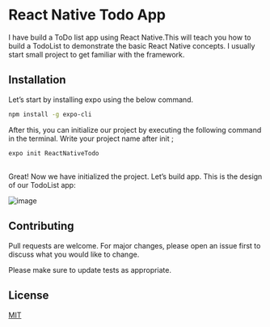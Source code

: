# React Native Todo App 

I have build a ToDo list app using React Native.This will teach you how to build a TodoList to demonstrate the basic React Native concepts.
I usually start small project to get familiar with the framework. 


## Installation

Let’s start by installing expo using the below command.

```bash
npm install -g expo-cli

```
After this, you can initialize our project by executing the following command in the terminal. Write your project name after init ;


```bash
expo init ReactNativeTodo

```
## 
Great! Now we have initialized the project. Let’s build app. 
This is the design of our TodoList app:

![image](https://user-images.githubusercontent.com/65129298/196572642-c4dba55e-7944-407d-b5ff-6ac4c2b1f9ff.png)


## Contributing
Pull requests are welcome. For major changes, please open an issue first to discuss what you would like to change.

Please make sure to update tests as appropriate.

## License
[MIT](https://choosealicense.com/licenses/mit/)
